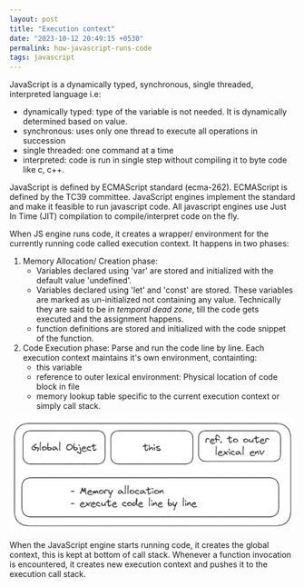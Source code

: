 ```yaml
---
layout: post
title: "Execution context"
date: "2023-10-12 20:49:15 +0530"
permalink: how-javascript-runs-code
tags: javascript
---
```


JavaScript is a dynamically typed, synchronous, single threaded, interpreted language i.e:

- dynamically typed: type of the variable is not needed. It is dynamically determined based on value.
- synchronous: uses only one thread to execute all operations in succession
- single threaded: one command at a time
- interpreted: code is run in single step without compiling it to byte code like c, c++.

JavaScript is defined by ECMAScript standard (ecma-262). ECMAScript is defined by the TC39 committee. JavaScript engines implement the standard and make it feasible to run javascript code. All javascript engines use Just In Time (JIT) compilation to compile/interpret code on the fly.

When JS engine runs code, it creates a wrapper/ environment for the currently running code called execution context. It happens in two phases:

1. Memory Allocation/ Creation phase:
    - Variables declared using 'var' are stored  and initialized with the default value 'undefined'.
    - Variables declared using 'let' and 'const' are stored. These variables are marked as un-initialized not containing any value. Technically they are said to be in *temporal dead zone*, till the code gets executed and the assignment happens.
    - function definitions are stored and initialized with the code snippet of the function.
2. Code Execution phase: Parse and run the code line by line. Each execution context maintains it's own environment, containting:
    - this variable
    - reference to outer lexical environment: Physical location of code block in file
    - memory lookup table specific to the current execution context or simply call stack.

![Execution Context](/assets/images/execution-context.png)

When the JavaScript engine starts running code, it creates the global context, this is kept at bottom of call stack. Whenever a function invocation is encountered, it creates new execution context and pushes it to the execution call stack.